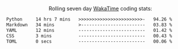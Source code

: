 <p align="center">Rolling seven day <a href="https://wakatime.com/@syrkis"/>WakaTime</a> coding stats:</p>
<!--START_SECTION:waka-->

```txt
Python     14 hrs 7 mins   >>>>>>>>>>>>>>>>>>>>>>>>-   94.26 %
Markdown   34 mins         >------------------------   03.83 %
YAML       12 mins         -------------------------   01.42 %
CSS        3 mins          -------------------------   00.43 %
TOML       0 secs          -------------------------   00.06 %
```

<!--END_SECTION:waka-->
